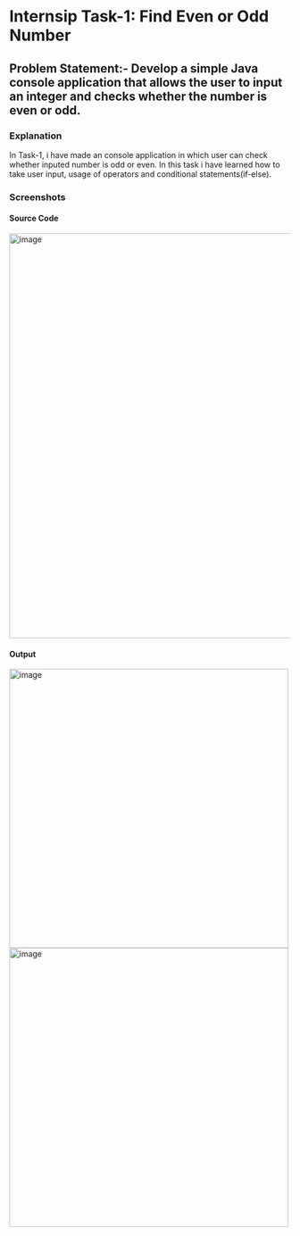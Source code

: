 # Internsip Task-1: Find Even or Odd Number
## Problem Statement:- Develop a simple Java console application that allows the user to input an integer and checks whether the number is even or odd.
### Explanation  
In Task-1, i have made an console application in which user can check whether inputed number is odd or even.
In this task i have learned how to take user input, usage of operators and conditional statements(if-else).

### Screenshots
#### Source Code
<img width="1366" height="725" alt="image" src="https://github.com/user-attachments/assets/6b071dda-d452-40dd-943d-858d06841a29" />

#### Output
<img width="500" height="500" alt="image" src="https://github.com/user-attachments/assets/4b7be38a-d317-47af-bdf1-9d788b553e69" /> 
<img width="500" height="500" alt="image" src="https://github.com/user-attachments/assets/2e921978-cad6-4fd4-8f80-968a1eb12a78" />
